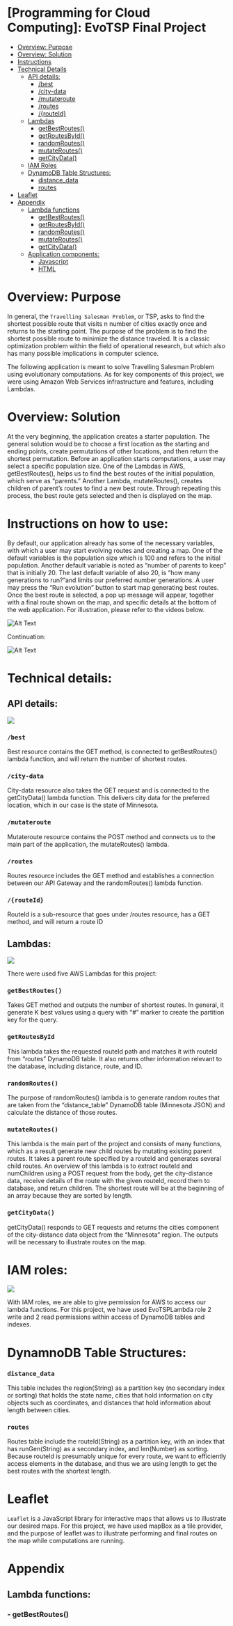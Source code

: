 # [Programming for Cloud Computing]: EvoTSP Final Project

- [Overview: Purpose](#purpose)
- [Overview: Solution](#solution)
- [Instructions](#instructions)
- [Technical Details](#technicaldetails)
    - [API details:](#apidetails)
        - [/best](#best)
        - [/city-data](#citydata)
        - [/mutateroute](#mutateroute)
        - [/routes](#routes)
        - [/{routeId}](#routeid)
    - [Lambdas](#lambdas)
        - [getBestRoutes()](#getbestroutes)
        - [getRoutesById()](#getroutesbyid)
        - [randomRoutes()](#randomroutes)
        - [mutateRoutes()](#mutateroutes)
        - [getCityData()](#getcitydata)
    - [IAM Roles](#iamroles)
    - [DynamoDB Table Structures:](#tables)
        - [distance_data](#distancedata)
        - [routes](#routes)
- [Leaflet](#leaflet)
- [Appendix](#appendix)
    - [Lambda functions](#lambdas)
        - [getBestRoutes()](#getbestroutes())
        - [getRoutesById()](#getroutesbyid())
        - [randomRoutes()](#randomroutes())
        - [mutateRoutes()](#mutateroutes())
        - [getCityData()](#getcitydata())
    - [Application components:](#application)
        - [Javascript](#javascript)
        - [HTML](#html)


<h1 id="purpose">Overview: Purpose </h1>

In general, the `Travelling Salesman Problem`, or TSP, asks to find the shortest possible route that visits n number of cities exactly once and returns to the starting point. The
purpose of the problem is to find the shortest possible route to minimize the distance traveled. It is a classic optimization problem within the field of operational research, but which also has many possible implications in computer science.

The following application is meant to solve Travelling Salesman Problem using
evolutionary computations. As for key components of this project, we were using
Amazon Web Services infrastructure and features, including Lambdas.

<h1 id="solution">Overview: Solution </h1>

At the very beginning, the application creates a starter population. The general solution
would be to choose a first location as the starting and ending points, create
permutations of other locations, and then return the shortest permutation. Before an
application starts computations, a user may select a specific population size. One of the
Lambdas in AWS, getBestRoutes(), helps us to find the best routes of the initial
population, which serve as “parents.” Another Lambda, mutateRoutes(), creates
children of parent’s routes to find a new best route. Through repeating this process, the
best route gets selected and then is displayed on the map.

<h1 id="instructions">Instructions on how to use:</h1>

By default, our application already has some of the necessary variables, with which a
user may start evolving routes and creating a map. One of the default variables is the
population size which is 100 and refers to the initial population. Another default variable
is noted as “number of parents to keep” that is initially 20. The last default variable of
also 20, is “how many generations to run?”and limits our preferred number generations.
A user may press the “Run evolution” button to start map generating best routes. Once
the best route is selected, a pop up message will appear, together with a final route
shown on the map, and specific details at the bottom of the web application. For
illustration, please refer to the videos below.

![Alt Text](https://media.giphy.com/media/7DXkUpjx1ehSVx00M6/giphy.gif)

Continuation:

![Alt Text](https://media.giphy.com/media/dQfASsna48eAGLYN6N/giphy.gif)

<h1 id="technicaldetails">Technical details:</h1>

## API details:

<IMG id="myImage" src="img/api.PNG">

### **`/best`**

Best resource contains the GET method, is connected to getBestRoutes() lambda
function, and will return the number of shortest routes.

### **`/city-data`**

City-data resource also takes the GET request and is connected to the getCityData()
lambda function. This delivers city data for the preferred location, which in our case is
the state of Minnesota.

### **`/mutateroute`**

Mutateroute resource contains the POST method and connects us to the main part of
the application, the mutateRoutes() lambda.

### **`/routes`**
Routes resource includes the GET method and establishes a connection between our
API Gateway and the randomRoutes() lambda function.

### **`/{routeId}`**
RouteId is a sub-resource that goes under /routes resource, has a GET method, and
will return a route ID

## Lambdas:

<IMG id="myImage" src="img/awslambda.png" >


There were used five AWS Lambdas for this project:

### **`getBestRoutes()`**

Takes GET method and outputs the number of shortest routes. In general, it generate K
best values using a query with “#” marker to create the partition key for the query.

### **`getRoutesById`**

This lambda takes the requested routeId path and matches it with routeId from “routes”
DynamoDB table. It also returns other information relevant to the database, including
distance, route, and ID.

### **`randomRoutes()`**

The purpose of randomRoutes() lambda is to generate random routes that are taken
from the “distance_table” DynamoDB table (Minnesota JSON) and calculate the
distance of those routes.

### **`mutateRoutes()`**

This lambda is the main part of the project and consists of many functions, which as a
result generate new child routes by mutating existing parent routes. It takes a parent
route specified by a routeId and generates several child routes. An overview of this
lambda is to extract routeId and numChildren using a POST request from the body, get
the city-distance data, receive details of the route with the given routeId, record them to
database, and return children. The shortest route will be at the beginning of an array
because they are sorted by length.

### **`getCityData()`**

getCityData() responds to GET requests and returns the cities component of the
city-distance data object from the “Minnesota” region. The outputs will be
necessary to illustrate routes on the map.

<h1 id="iamroles">IAM roles: </h1>

<IMG id="myImage" src="img/awsiam.png" >


With IAM roles, we are able to give permission for AWS to access our lambda functions.
For this project, we have used EvoTSPLambda role 2 write and 2 read permissions
within access of DynamoDB tables and indexes.

<h1 id="tables">DynamnoDB Table Structures: </h1>

### **`distance_data`**

This table includes the region(String) as a partition key (no secondary index or sorting)
that holds the state name, cities that hold information on city objects such as
coordinates, and distances that hold information about length between cities.

### **`routes`**

Routes table include the routeId(String) as a partition key, with an index that has
runGen(String) as a secondary index, and len(Number) as sorting. Because routeId is
presumably unique for every route, we want to efficiently access elements in the
database, and thus we are using length to get the best routes with the shortest length.

<h1 id="leaflet">Leaflet </h1>

`Leaflet` is a JavaScript library for interactive maps that allows us to illustrate our desired
maps. For this project, we have used mapBox as a tile provider, and the purpose of
leaflet was to illustrate performing and final routes on the map while computations are
running.

<h1 id="appendix">Appendix </h1>

<h2 id="lambdas">Lambda functions: </h2>

<h3 id="getBestRoutes()">- getBestRoutes() </h3>


<link href="scripts/highlightjs/styles/github-gist.css" rel="stylesheet" />
<script src="scripts/highlightjs/highlight.pack.js"></script>

<!--<link rel="stylesheet" href="//cdnjs.cloudflare.com/ajax/libs/highlight.js/9.11.0/styles/default.min.css">-->
<!--<script src="//cdnjs.cloudflare.com/ajax/libs/highlight.js/9.11.0/highlight.min.js"></script>-->

<script>
function highlightCode() {
    var pres = document.querySelectorAll("pre>code");
    for (var i = 0; i < pres.length; i++) {
        hljs.highlightBlock(pres[i]);
    }
}
highlightCode();
</script>

</body>
</html>
<script>
const AWS = require('aws-sdk');
const ddb = new AWS.DynamoDB.DocumentClient();
exports.handler = (event, context, callback) => {
  const queryStringParameters = event.queryStringParameters;
  const runId = queryStringParameters.runId;
  const generation = queryStringParameters.generation;
  const numToReturn = queryStringParameters.numToReturn;
  getBestRoutes(runId, generation, numToReturn)
    .then(dbResults => {
      const bestRoutes = dbResults.Items;
      console.log(bestRoutes);
      callback(null, {
        statusCode: 201,
        body: JSON.stringify(bestRoutes),
        headers: {
          'Access-Control-Allow-Origin': '*'
        }
      });
    })
    .catch(err => {
      console.error(err);
      errorResponse(err.message, context.awsRequestId, callback);
    });
};
function getBestRoutes(runId, generation, numToReturn) {
  const runGen = runId + "#" + generation;
  return ddb.query({
    TableName: 'routes',
    IndexName: 'index',
    ProjectionExpression: "routeId, len",
    KeyConditionExpression: "runGen = :runGen",
    ExpressionAttributeValues: {
      ":runGen": runGen,
    },
    Limit: numToReturn
  }).promise();
}
function errorResponse(errorMessage, awsRequestId, callback) {
  callback(null, {
    statusCode: 500,
    body: JSON.stringify({
      Error: errorMessage,
      Reference: awsRequestId,
    }),
    headers: {
      'Access-Control-Allow-Origin': '*',
    },
  });
}
</script>




